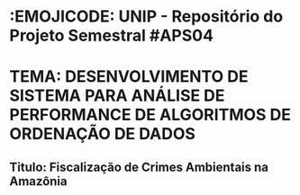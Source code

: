 # :EMOJICODE: UNIP - Repositório do Projeto Semestral #APS04

# TEMA: DESENVOLVIMENTO DE SISTEMA PARA ANÁLISE DE PERFORMANCE DE ALGORITMOS DE ORDENAÇÃO DE DADOS

## Titulo: Fiscalização de Crimes Ambientais na Amazônia

